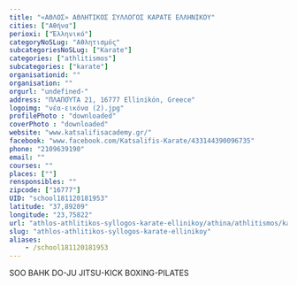```yaml
---
title: "«ΑΘΛΟΣ» ΑΘΛΗΤΙΚΟΣ ΣΥΛΛΟΓΟΣ ΚΑΡΑΤΕ ΕΛΛΗΝΙΚΟΥ"
cities: ["Αθήνα"]
perioxi: ["Έλληνικό"]
categoryNoSLug: "Αθλητισμός"
subcategoriesNoSLug: ["Karate"]
categories: ["athlitismos"]
subcategories: ["karate"]
organisationid: ""
organisation: ""
orgurl: "undefined-"
address: "ΠΛΑΠΟΎΤΑ 21, 16777 Ellinikón, Greece"
logoimg: "νέα-εικόνα (2).jpg"
profilePhoto : "downloaded"
coverPhoto : "downloaded"
website: "www.katsalifisacademy.gr/"
facebook: "www.facebook.com/Katsalifis-Karate/433144390096735"
phone: "2109639190"
email: ""
courses: ""
places: [""]
rensponsibles: ""
zipcode: ["16777"]
UID: "school181120181953"
latitude: "37,89209"
longitude: "23,75822"
url: "athlos-athlitikos-syllogos-karate-ellinikoy/athina/athlitismos/karate"
slug: "athlos-athlitikos-syllogos-karate-ellinikoy"
aliases:
    - /school181120181953
---
```



SOO BAHK DO-JU JITSU-KICK BOXING-PILATES

